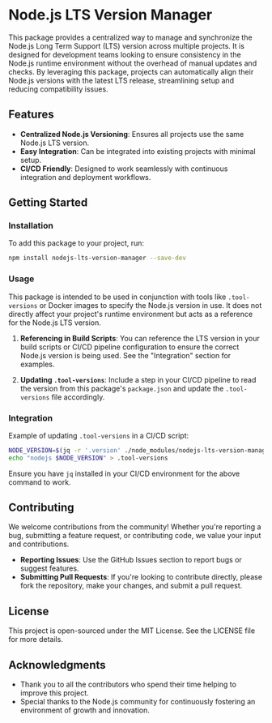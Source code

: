 # Node.js LTS Version Manager

This package provides a centralized way to manage and synchronize the Node.js Long Term Support (LTS) version across multiple projects. It is designed for development teams looking to ensure consistency in the Node.js runtime environment without the overhead of manual updates and checks. By leveraging this package, projects can automatically align their Node.js versions with the latest LTS release, streamlining setup and reducing compatibility issues.

## Features

- **Centralized Node.js Versioning**: Ensures all projects use the same Node.js LTS version.
- **Easy Integration**: Can be integrated into existing projects with minimal setup.
- **CI/CD Friendly**: Designed to work seamlessly with continuous integration and deployment workflows.

## Getting Started

### Installation

To add this package to your project, run:

```bash
npm install nodejs-lts-version-manager --save-dev
```

### Usage

This package is intended to be used in conjunction with tools like `.tool-versions` or Docker images to specify the Node.js version in use. It does not directly affect your project's runtime environment but acts as a reference for the Node.js LTS version.

1. **Referencing in Build Scripts**: You can reference the LTS version in your build scripts or CI/CD pipeline configuration to ensure the correct Node.js version is being used. See the "Integration" section for examples.

2. **Updating `.tool-versions`**: Include a step in your CI/CD pipeline to read the version from this package's `package.json` and update the `.tool-versions` file accordingly.

### Integration

Example of updating `.tool-versions` in a CI/CD script:

```bash
NODE_VERSION=$(jq -r '.version' ./node_modules/nodejs-lts-version-manager/package.json)
echo "nodejs $NODE_VERSION" > .tool-versions
```

Ensure you have `jq` installed in your CI/CD environment for the above command to work.

## Contributing

We welcome contributions from the community! Whether you're reporting a bug, submitting a feature request, or contributing code, we value your input and contributions.

- **Reporting Issues**: Use the GitHub Issues section to report bugs or suggest features.
- **Submitting Pull Requests**: If you're looking to contribute directly, please fork the repository, make your changes, and submit a pull request.

## License

This project is open-sourced under the MIT License. See the LICENSE file for more details.

## Acknowledgments

- Thank you to all the contributors who spend their time helping to improve this project.
- Special thanks to the Node.js community for continuously fostering an environment of growth and innovation.
